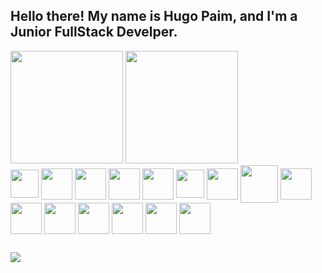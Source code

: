 ## Hello there! My name is Hugo Paim, and I'm a Junior FullStack Develper.

<link rel="stylesheet" href="https://cdn.jsdelivr.net/gh/devicons/devicon@v2.15.1/devicon.min.css">

<div style="display: inline_block">
<img height="180" img src="https://github-readme-stats-git-masterrstaa-rickstaa.vercel.app/api?username=hugpaim&&show_icons=true&theme=dracula"/>
<img height="180" img src="https://github-readme-stats.vercel.app/api/top-langs/?username=hugpaim&theme=dracula&layout=compact"/>
</div>
  
<div style="display: inline_block">
<img align="center" heigth="45" width="45" src="https://cdn.jsdelivr.net/gh/devicons/devicon/icons/javascript/javascript-original.svg" />
<img align="center" heigth="50" width="50" src="https://cdn.jsdelivr.net/gh/devicons/devicon/icons/css3/css3-original-wordmark.svg" />
<img align="center" heigth="50" width="50" src="https://cdn.jsdelivr.net/gh/devicons/devicon/icons/html5/html5-original-wordmark.svg" />
<img align="center" heigth="50" width="50"src="https://cdn.jsdelivr.net/gh/devicons/devicon/icons/python/python-original-wordmark.svg" />
<img align="center" heigth="50" width="50"src="https://cdn.jsdelivr.net/gh/devicons/devicon/icons/r/r-original.svg" />
<img align="center" heigth="45" width="45" src="https://cdn.jsdelivr.net/gh/devicons/devicon/icons/git/git-original.svg" />
<img align="center" heigth="50" width="50"src="https://cdn.jsdelivr.net/gh/devicons/devicon/icons/bootstrap/bootstrap-original.svg" />
<img align="center" heigth="60" width="60"src="https://cdn.jsdelivr.net/gh/devicons/devicon/icons/mongodb/mongodb-original-wordmark.svg" />
<img align="center" heigth="50" width="50"src="https://cdn.jsdelivr.net/gh/devicons/devicon/icons/mysql/mysql-original.svg" />      
<img align="center" heigth="50" width="50"src="https://cdn.jsdelivr.net/gh/devicons/devicon/icons/nodejs/nodejs-original.svg" />
<img align="center" heigth="50" width="50"src="https://cdn.jsdelivr.net/gh/devicons/devicon/icons/npm/npm-original-wordmark.svg" />
<img align="center" heigth="50" width="50"src="https://cdn.jsdelivr.net/gh/devicons/devicon/icons/numpy/numpy-original.svg" />      
<img align="center" heigth="50" width="50"src="https://cdn.jsdelivr.net/gh/devicons/devicon/icons/pandas/pandas-original.svg" />    
<img align="center" heigth="50" width="50"src="https://cdn.jsdelivr.net/gh/devicons/devicon/icons/react/react-original.svg" />
<img align="center" heigth="50" width="50"src="https://cdn.jsdelivr.net/gh/devicons/devicon/icons/tensorflow/tensorflow-original.svg" />
</div>

##

<a href="https://www.linkedin.com/in/hugo-paim-244012108/"><img src="https://img.shields.io/badge/LinkedIn-0077B5?style=for-the-badge&logo=linkedin&logoColor=white"></a>
